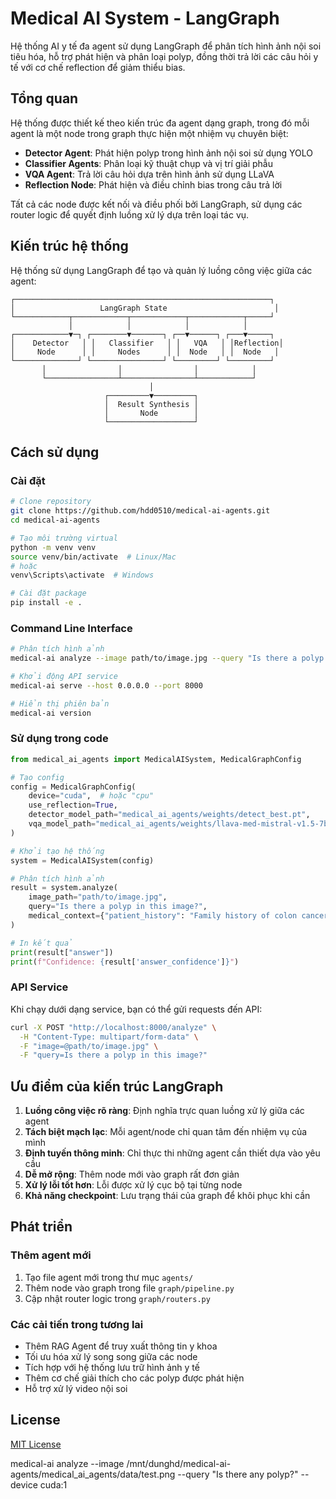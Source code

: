 # Medical AI System - LangGraph

Hệ thống AI y tế đa agent sử dụng LangGraph để phân tích hình ảnh nội soi tiêu hóa, hỗ trợ phát hiện và phân loại polyp, đồng thời trả lời các câu hỏi y tế với cơ chế reflection để giảm thiểu bias.

## Tổng quan

Hệ thống được thiết kế theo kiến trúc đa agent dạng graph, trong đó mỗi agent là một node trong graph thực hiện một nhiệm vụ chuyên biệt:

- **Detector Agent**: Phát hiện polyp trong hình ảnh nội soi sử dụng YOLO
- **Classifier Agents**: Phân loại kỹ thuật chụp và vị trí giải phẫu
- **VQA Agent**: Trả lời câu hỏi dựa trên hình ảnh sử dụng LLaVA
- **Reflection Node**: Phát hiện và điều chỉnh bias trong câu trả lời

Tất cả các node được kết nối và điều phối bởi LangGraph, sử dụng các router logic để quyết định luồng xử lý dựa trên loại tác vụ.

## Kiến trúc hệ thống

Hệ thống sử dụng LangGraph để tạo và quản lý luồng công việc giữa các agent:

```
┌─────────────────────────────────────────────────────────┐
│                   LangGraph State                        │
└────────────┬────────────┬────────────┬────────────┬─────┘
             │            │            │            │
┌────────────▼─┐ ┌────────▼───────┐ ┌──▼──────┐ ┌───▼─────┐
│    Detector   │ │   Classifier   │ │   VQA   │ │Reflection│
│     Node      │ │     Nodes      │ │  Node   │ │  Node   │
└──────────────┘ └────────────────┘ └─────────┘ └─────────┘
       │                │                │            │
       └────────────────┴────────────────┴────────────┘
                               │
                     ┌─────────▼─────────┐
                     │  Result Synthesis │
                     │       Node        │
                     └───────────────────┘
```

## Cách sử dụng

### Cài đặt

```bash
# Clone repository
git clone https://github.com/hdd0510/medical-ai-agents.git
cd medical-ai-agents

# Tạo môi trường virtual
python -m venv venv
source venv/bin/activate  # Linux/Mac
# hoặc
venv\Scripts\activate  # Windows

# Cài đặt package
pip install -e .
```

### Command Line Interface

```bash
# Phân tích hình ảnh
medical-ai analyze --image path/to/image.jpg --query "Is there a polyp in this image?"

# Khởi động API service
medical-ai serve --host 0.0.0.0 --port 8000

# Hiển thị phiên bản
medical-ai version
```

### Sử dụng trong code

```python
from medical_ai_agents import MedicalAISystem, MedicalGraphConfig

# Tạo config
config = MedicalGraphConfig(
    device="cuda",  # hoặc "cpu"
    use_reflection=True,
    detector_model_path="medical_ai_agents/weights/detect_best.pt",
    vqa_model_path="medical_ai_agents/weights/llava-med-mistral-v1.5-7b"
)

# Khởi tạo hệ thống
system = MedicalAISystem(config)

# Phân tích hình ảnh
result = system.analyze(
    image_path="path/to/image.jpg",
    query="Is there a polyp in this image?",
    medical_context={"patient_history": "Family history of colon cancer"}
)

# In kết quả
print(result["answer"])
print(f"Confidence: {result['answer_confidence']}")
```

### API Service

Khi chạy dưới dạng service, bạn có thể gửi requests đến API:

```bash
curl -X POST "http://localhost:8000/analyze" \
  -H "Content-Type: multipart/form-data" \
  -F "image=@path/to/image.jpg" \
  -F "query=Is there a polyp in this image?"
```

## Ưu điểm của kiến trúc LangGraph

1. **Luồng công việc rõ ràng**: Định nghĩa trực quan luồng xử lý giữa các agent
2. **Tách biệt mạch lạc**: Mỗi agent/node chỉ quan tâm đến nhiệm vụ của mình
3. **Định tuyến thông minh**: Chỉ thực thi những agent cần thiết dựa vào yêu cầu
4. **Dễ mở rộng**: Thêm node mới vào graph rất đơn giản
5. **Xử lý lỗi tốt hơn**: Lỗi được xử lý cục bộ tại từng node
6. **Khả năng checkpoint**: Lưu trạng thái của graph để khôi phục khi cần

## Phát triển

### Thêm agent mới

1. Tạo file agent mới trong thư mục `agents/`
2. Thêm node vào graph trong file `graph/pipeline.py`
3. Cập nhật router logic trong `graph/routers.py`

### Các cải tiến trong tương lai

- Thêm RAG Agent để truy xuất thông tin y khoa
- Tối ưu hóa xử lý song song giữa các node
- Tích hợp với hệ thống lưu trữ hình ảnh y tế
- Thêm cơ chế giải thích cho các polyp được phát hiện
- Hỗ trợ xử lý video nội soi

## License

[MIT License](LICENSE)

medical-ai analyze --image /mnt/dunghd/medical-ai-agents/medical_ai_agents/data/test.png --query "Is there any polyp?" --device cuda:1